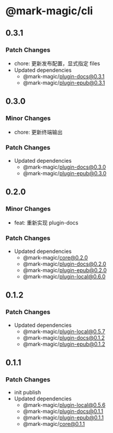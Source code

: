 # @mark-magic/cli

## 0.3.1

### Patch Changes

- chore: 更新发布配置，显式指定 files
- Updated dependencies
  - @mark-magic/plugin-docs@0.3.1
  - @mark-magic/plugin-epub@0.3.1

## 0.3.0

### Minor Changes

- chore: 更新终端输出

### Patch Changes

- Updated dependencies
  - @mark-magic/plugin-docs@0.3.0
  - @mark-magic/plugin-epub@0.3.0

## 0.2.0

### Minor Changes

- feat: 重新实现 plugin-docs

### Patch Changes

- Updated dependencies
  - @mark-magic/core@0.2.0
  - @mark-magic/plugin-docs@0.2.0
  - @mark-magic/plugin-epub@0.2.0
  - @mark-magic/plugin-local@0.6.0

## 0.1.2

### Patch Changes

- Updated dependencies
  - @mark-magic/plugin-local@0.5.7
  - @mark-magic/plugin-docs@0.1.2
  - @mark-magic/plugin-epub@0.1.2

## 0.1.1

### Patch Changes

- init publish
- Updated dependencies
  - @mark-magic/plugin-local@0.5.6
  - @mark-magic/plugin-docs@0.1.1
  - @mark-magic/plugin-epub@0.1.1
  - @mark-magic/core@0.1.1
